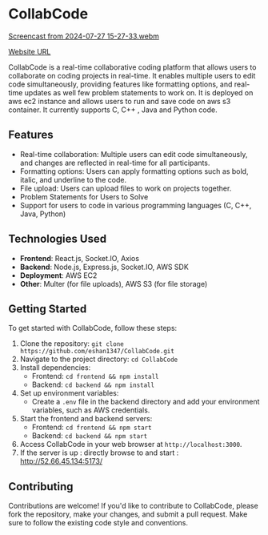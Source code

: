 # CollabCode

[Screencast from 2024-07-27 15-27-33.webm](https://github.com/user-attachments/assets/9c6846f5-c91b-405b-940b-64325f4fac7e)


[Website URL](http://52.66.45.134:5173/)

CollabCode is a real-time collaborative coding platform that allows users to collaborate on coding projects in real-time. It enables multiple users to edit code simultaneously, providing features like formatting options, and real-time updates as well few problem statements to work on.
It is deployed on aws ec2 instance and allows users to run and save code on aws s3 container. It currently supports C, C++ , Java and Python code.

## Features

- Real-time collaboration: Multiple users can edit code simultaneously, and changes are reflected in real-time for all participants.
- Formatting options: Users can apply formatting options such as bold, italic, and underline to the code.
- File upload: Users can upload files to work on projects together.
- Problem Statements for Users to Solve
- Support for users to code in various programming languages (C, C++, Java, Python)

## Technologies Used

- **Frontend**: React.js, Socket.IO, Axios
- **Backend**: Node.js, Express.js, Socket.IO, AWS SDK
- **Deployment**: AWS EC2
- **Other**: Multer (for file uploads), AWS S3 (for file storage)

## Getting Started

To get started with CollabCode, follow these steps:

1. Clone the repository: `git clone https://github.com/eshan1347/CollabCode.git`
2. Navigate to the project directory: `cd CollabCode`
3. Install dependencies:
   - Frontend: `cd frontend && npm install`
   - Backend: `cd backend && npm install`
4. Set up environment variables:
   - Create a `.env` file in the backend directory and add your environment variables, such as AWS credentials.
5. Start the frontend and backend servers:
   - Frontend: `cd frontend && npm start`
   - Backend: `cd backend && npm start`
6. Access CollabCode in your web browser at `http://localhost:3000`.
7. If the server is up : directly browse to and start : http://52.66.45.134:5173/

## Contributing

Contributions are welcome! If you'd like to contribute to CollabCode, please fork the repository, make your changes, and submit a pull request. Make sure to follow the existing code style and conventions.
